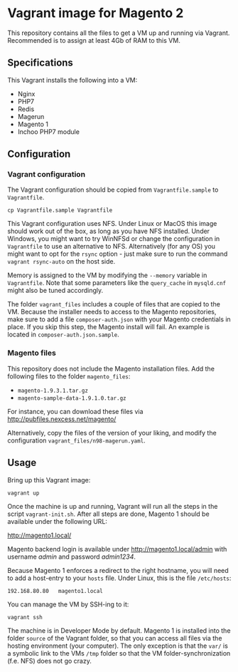 # Vagrant image for Magento 2
This repository contains all the files to get a VM up and running via Vagrant. Recommended is to assign at least 4Gb of RAM to this VM.

## Specifications
This Vagrant installs the following into a VM:
- Nginx
- PHP7
- Redis
- Magerun
- Magento 1
- Inchoo PHP7 module

## Configuration

### Vagrant configuration
The Vagrant configuration should be copied from `Vagrantfile.sample` to `Vagrantfile`.

    cp Vagrantfile.sample Vagrantfile

This Vagrant configuration uses NFS. Under Linux or MacOS this image should work out of the box, as long
as you have NFS installed. Under Windows, you might want to try WinNFSd or change the configuration in 
`Vagrantfile` to use an alternative to NFS. Alternatively (for any OS) you might want to opt for the `rsync` option -
just make sure to run the command `vagrant rsync-auto` on the host side.

Memory is assigned to the VM by modifying the `--memory` variable in `Vagrantfile`. Note that some
parameters like the `query_cache` in `mysqld.cnf` might also be tuned accordingly.

The folder `vagrant_files` includes a couple of files that are copied to the VM. Because the installer needs
to access to the Magento repositories, make sure to add a file `composer-auth.json` with your Magento
credentials in place. If you skip this step, the Magento install will fail. An example is located in
`composer-auth.json.sample`.

### Magento files
This repository does not include the Magento installation files. Add the following files to the folder `magento_files`:
- `magento-1.9.3.1.tar.gz`
- `magento-sample-data-1.9.1.0.tar.gz`

For instance, you can download these files via http://pubfiles.nexcess.net/magento/

Alternatively, copy the files of the version of your liking, and modify the configuration `vagrant_files/n98-magerun.yaml`.

## Usage
Bring up this Vagrant image:

    vagrant up

Once the machine is up and running, Vagrant will run all the steps in the script `vagrant-init.sh`. After
all steps are done, Magento 1 should be available under the following URL:

http://magento1.local/

Magento backend login is available under http://magento1.local/admin with username *admin* and password *admin1234*.

Because Magento 1 enforces a redirect to the right hostname, you will need to add a host-entry to your `hosts`
file. Under Linux, this is the file `/etc/hosts`:

    192.168.80.80   magento1.local

You can manage the VM by SSH-ing to it:

    vagrant ssh

The machine is in Developer Mode by default. Magento 1 is installed into the folder `source` of the
Vagrant folder, so that you can access all files via the hosting environment (your computer). The only exception is that the `var/`
is a symbolic link to the VMs `/tmp` folder so that the VM folder-synchronization (f.e. NFS) does not go crazy.

